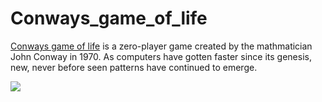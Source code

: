 # Conways_game_of_life

[Conways game of life](https://en.wikipedia.org/wiki/Conway%27s_Game_of_Life) is a zero-player game created by the mathmatician John Conway in 1970. As computers have gotten faster since its genesis, new, never before seen patterns have continued to emerge. 

![](http://g.recordit.co/wpUZS8me9V.gif)
